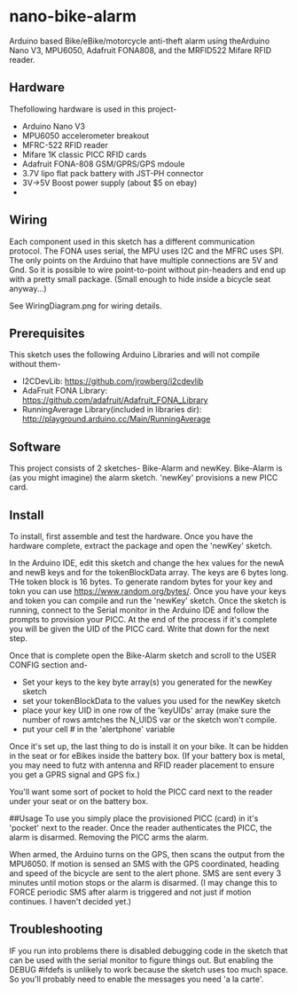 # nano-bike-alarm
Arduino based Bike/eBike/motorcycle anti-theft alarm using theArduino Nano V3, MPU6050, Adafruit FONA808, 
and the MRFID522 Mifare RFID reader. 

## Hardware 
Thefollowing hardware is used in this project-
 - Arduino Nano V3
 - MPU6050 accelerometer breakout
 - MFRC-522 RFID reader
 - Mifare 1K classic PICC RFID cards
 - Adafruit FONA-808 GSM/GPRS/GPS mdoule
 - 3.7V lipo flat pack battery with JST-PH connector
 - 3V->5V Boost power supply (about $5 on ebay)
 - 
## Wiring
Each component used in this sketch has a different communication protocol. The FONA uses serial, the MPU uses I2C and the MFRC uses SPI. The only points on the Arduino that have multiple connections are 5V and Gnd. So it is possible to wire point-to-point without pin-headers and end up with a pretty small package. (Small enough to hide inside a bicycle seat anyway...)

See WiringDiagram.png for wiring details.

## Prerequisites
This sketch uses the following Arduino Libraries and will not compile without them-
 - I2CDevLib: https://github.com/jrowberg/i2cdevlib
 - AdaFruit FONA Library: https://github.com/adafruit/Adafruit_FONA_Library
 - RunningAverage Library(included in libraries dir): http://playground.arduino.cc/Main/RunningAverage

## Software
This project consists of 2 sketches- Bike-Alarm and newKey. Bike-Alarm is (as you might imagine) the alarm sketch. 'newKey' provisions a new PICC card.

## Install
To install, first assemble and test the hardware. Once you have the hardware complete, extract the package and open the 'newKey' sketch.

In the Arduino IDE, edit this sketch and change the hex values for the newA and newB keys and for the tokenBlockData array. The keys are 6 bytes long. THe token block is 16 bytes. To generate random bytes for your key and tokn you can use 
https://www.random.org/bytes/. Once you have your keys and token you can compile and run the 'newKey' sketch. Once the sketch is running, connect to the Serial monitor in the Arduino IDE and follow the prompts to provision your PICC. At the end of the process if it's complete you will be given the UID of the PICC card. Write that down for the next step.

Once that is complete open the Bike-Alarm sketch and scroll to the USER CONFIG section and-
 - Set your keys to the key byte array(s) you generated for the newKey sketch
 - set your tokenBlockData to the values you used for the newKey sketch
 - place your key UID in one row of the 'keyUIDs' array (make sure the number of rows amtches the N_UIDS var or the sketch won't compile.
 - put your cell # in the 'alertphone' variable

Once it's set up, the last thing to do is install it on your bike. It can be hidden in the seat or for eBikes inside the battery box. (If your battery box is metal, you may need to futz with antenna and RFID reader placement to ensure you get a GPRS signal and GPS fix.) 

You'll want some sort of pocket to hold the PICC card next to the reader under your seat or on the battery box.

##Usage
To use you simply place the provisioned PICC (card) in it's 'pocket' next to the reader. Once the reader authenticates the PICC, the alarm is disarmed. Removing the PICC arms the alarm.

When armed, the Arduino turns on the GPS, then scans the output from the MPU6050. If motion is sensed an SMS with the GPS coordinated, heading and speed of the bicycle are sent to the alert phone. SMS are sent every 3 minutes until motion stops or the alarm is disarmed. (I may change this to FORCE periodic SMS after alarm is triggered and not just if motion continues. I haven't decided yet.)

## Troubleshooting
IF you run into problems there is disabled debugging code in the sketch that can be used with the serial monitor to figure things out. But enabling the DEBUG #ifdefs is unlikely to work because the sketch uses too much space. So you'll probably need to enable the messages you need 'a la carte'. 